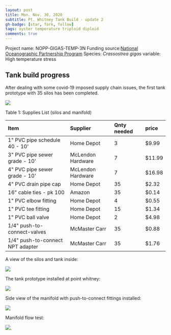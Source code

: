 ```yaml
---
layout: post
title: Mon. Nov. 30, 2020
subtitle: Pt. Whitney Tank Build - update 2
gh-badge: [star, fork, follow]
tags: oyster temperature triploid diploid
comments: true
---
```


Project name: NOPP-GIGAS-TEMP-3N
Funding source:[National Oceanographic Partnership Program](https://www.nopp.org/)
Species: *Crassostrea gigas*
variable: High temperature stress

## Tank build progress

After dealing with some covid-19 imposed supply chain issues, the first tank prototype with 35 silos has been completed. 

![](/post_images/113020/tank_full.png)

Table 1: Supplies List (silos and manifold)

| Item     					        | Supplier 	                | Qnty needed  | price   |
| :----------------------------     |:---------      	        | :------      | :------ |
| 1" PVC pipe schedule 40 - 10'     | Home Depot		  	    | 3            | $9.99   |
| 3" PVC pipe sewer grade - 10'     | McLendon Hardware  		| 7            | $11.99  | 
| 4" PVC pipe sewer grade - 10'     | McLendon Hardware  		| 7            | $16.98  |        
| 4" PVC drain pipe cap             | Home Depot                | 35           | $2.32   | 
| 16" cable ties - pk 100           | Amazon                    | 35           | $0.14   |  
| 1" PVC elbow fitting              | Home Depot                | 4            | $0.55   | 
| 1" PVC tee fitting                | Home Depot                | 15           | $1.34   |
| 1" PVC ball valve                 | Home Depot                | 2            | $4.98   |
| 1/4" push-to-connect-valves       | McMaster Carr             | 35           | $0.88   |
| 1/4" push-to-connect NPT adapter  | McMaster Carr             | 35           | $1.76   |


A view of the silos and tank inside:

![](/post_images/113020/tank_inside.png)

The tank prototype installed at point whitney:

![](/post_images/113020/tank_installed.png)

Side view of the manifold with push-to-connect fittings installed:

![](/post_images/113020/manifold.png)

Manifold flow test:

![](https://youtu.be/Gr6GFsH8zXg).